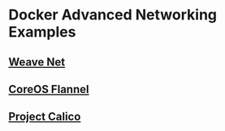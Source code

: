 # Docker Advanced Networking Examples

## [Weave Net](weave-net/README.md)
## [CoreOS Flannel](flannel/README.md)
## [Project Calico](calico/README.md)
